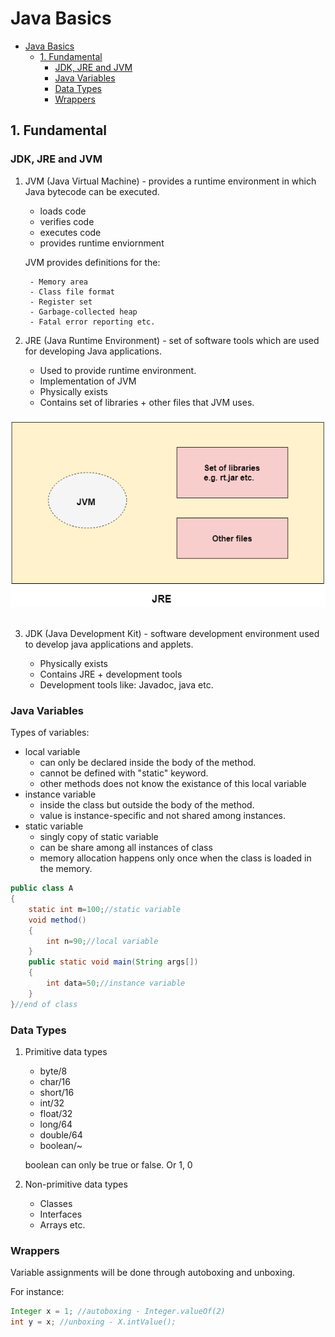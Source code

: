# Java Basics

- [Java Basics](#java-basics)
  - [1. Fundamental](#1-fundamental)
    - [JDK, JRE and JVM](#jdk-jre-and-jvm)
    - [Java Variables](#java-variables)
    - [Data Types](#data-types)
    - [Wrappers](#wrappers)

## 1. Fundamental

### JDK, JRE and JVM

1.  JVM (Java Virtual Machine) - provides a runtime environment in which Java bytecode can be executed.

    - loads code
    - verifies code
    - executes code
    - provides runtime enviornment

    JVM provides definitions for the:

         - Memory area
         - Class file format
         - Register set
         - Garbage-collected heap
         - Fatal error reporting etc.

2.  JRE (Java Runtime Environment) - set of software tools which are used for developing Java applications.

    - Used to provide runtime environment.
    - Implementation of JVM
    - Physically exists
    - Contains set of libraries + other files that JVM uses.

<div align="center"> <img src="https://github.com/NemoGW/CS_Notes/blob/main/Java/Assets/JRE.png"/> </div><br>

3. JDK (Java Development Kit) - software development environment used to develop java applications and applets.

   - Physically exists
   - Contains JRE + development tools
   - Development tools like: Javadoc, java etc.

### Java Variables

Types of variables:

- local variable
  - can only be declared inside the body of the method.
  - cannot be defined with "static" keyword.
  - other methods does not know the existance of this local variable
- instance variable
  - inside the class but outside the body of the method.
  - value is instance-specific and not shared among instances.
- static variable
  - singly copy of static variable
  - can be share among all instances of class
  - memory allocation happens only once when the class is loaded in the memory.

```java
public class A
{
    static int m=100;//static variable
    void method()
    {
        int n=90;//local variable
    }
    public static void main(String args[])
    {
        int data=50;//instance variable
    }
}//end of class
```

### Data Types

1. Primitive data types

   - byte/8
   - char/16
   - short/16
   - int/32
   - float/32
   - long/64
   - double/64
   - boolean/~

   boolean can only be true or false. Or 1, 0

2. Non-primitive data types
   - Classes
   - Interfaces
   - Arrays etc.

### Wrappers

Variable assignments will be done through autoboxing and unboxing.

For instance:

```java
Integer x = 1; //autoboxing - Integer.valueOf(2)
int y = x; //unboxing - X.intValue();
```

###
